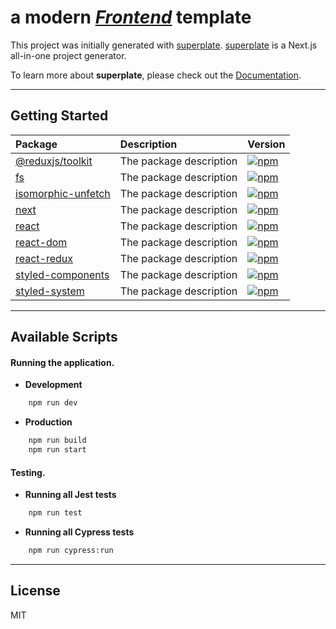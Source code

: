 # a modern <u>*Frontend*</u> template

This project was initially generated with [superplate](https://github.com/pankod/superplate). [superplate](https://github.com/pankod/superplate) is a Next.js all-in-one project generator.

To learn more about **superplate**, please check out the [Documentation](https://github.com/pankod/superplate).

---
## Getting Started

| Package | Description | Version |
|:--------|:------------|:------------|
| [@reduxjs/toolkit](https://www.npmjs.com/package/@reduxjs/toolkit) | The package description | [![npm](https://img.shields.io/npm/v/@reduxjs/toolkit)](https://www.npmjs.com/package/@reduxjs/toolkit) |
| [fs](https://www.npmjs.com/package/fs) | The package description | [![npm](https://img.shields.io/npm/v/fs)](https://www.npmjs.com/package/fs) |
| [isomorphic-unfetch](https://www.npmjs.com/package/isomorphic-unfetch) | The package description | [![npm](https://img.shields.io/npm/v/isomorphic-unfetch)](https://www.npmjs.com/package/isomorphic-unfetch) |
| [next](https://www.npmjs.com/package/next) | The package description | [![npm](https://img.shields.io/npm/v/next)](https://www.npmjs.com/package/next) |
| [react](https://www.npmjs.com/package/react) | The package description | [![npm](https://img.shields.io/npm/v/react)](https://www.npmjs.com/package/react) |
| [react-dom](https://www.npmjs.com/package/react-dom) | The package description | [![npm](https://img.shields.io/npm/v/react-dom)](https://www.npmjs.com/package/react-dom) |
| [react-redux](https://www.npmjs.com/package/react-redux) | The package description | [![npm](https://img.shields.io/npm/v/react-redux)](https://www.npmjs.com/package/react-redux) |
| [styled-components](https://www.npmjs.com/package/styled-components) | The package description | [![npm](https://img.shields.io/npm/v/styled-components)](https://www.npmjs.com/package/styled-components) |
| [styled-system](https://www.npmjs.com/package/styled-system) | The package description | [![npm](https://img.shields.io/npm/v/styled-system)](https://www.npmjs.com/package/styled-system) |

---
## Available Scripts

#### Running the application.

* **Development**
```bash
    npm run dev
```
* **Production**
```bash
    npm run build
    npm run start
```

#### Testing.
* **Running all Jest tests**

```bash
    npm run test

```
* **Running all Cypress tests**
```bash
    npm run cypress:run
```

---
## License

MIT
